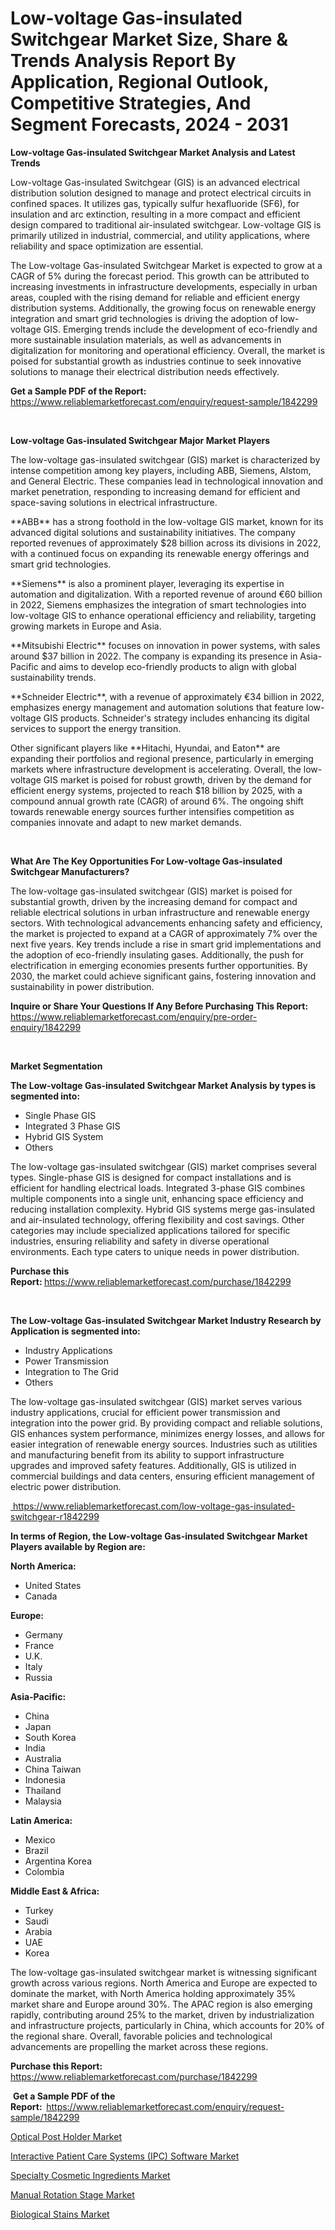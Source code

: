 <p><h1>Low-voltage Gas-insulated Switchgear Market Size, Share & Trends Analysis Report By Application, Regional Outlook, Competitive Strategies, And Segment Forecasts, 2024 - 2031</h1></p><p><strong>Low-voltage Gas-insulated Switchgear Market Analysis and Latest Trends</strong></p>
<p><p>Low-voltage Gas-insulated Switchgear (GIS) is an advanced electrical distribution solution designed to manage and protect electrical circuits in confined spaces. It utilizes gas, typically sulfur hexafluoride (SF6), for insulation and arc extinction, resulting in a more compact and efficient design compared to traditional air-insulated switchgear. Low-voltage GIS is primarily utilized in industrial, commercial, and utility applications, where reliability and space optimization are essential.</p><p>The Low-voltage Gas-insulated Switchgear Market is expected to grow at a CAGR of 5% during the forecast period. This growth can be attributed to increasing investments in infrastructure developments, especially in urban areas, coupled with the rising demand for reliable and efficient energy distribution systems. Additionally, the growing focus on renewable energy integration and smart grid technologies is driving the adoption of low-voltage GIS. Emerging trends include the development of eco-friendly and more sustainable insulation materials, as well as advancements in digitalization for monitoring and operational efficiency. Overall, the market is poised for substantial growth as industries continue to seek innovative solutions to manage their electrical distribution needs effectively.</p></p>
<p><strong>Get a Sample PDF of the Report:&nbsp;</strong> <a href="https://www.reliablemarketforecast.com/enquiry/request-sample/1842299?utm_campaign=1169&utm_medium=2&utm_source=Github&utm_content=ia&utm_term=16102024&utm_id=low-voltage-gas-insulated-switchgear">https://www.reliablemarketforecast.com/enquiry/request-sample/1842299</a></p>
<p>&nbsp;</p>
<p><strong>Low-voltage Gas-insulated Switchgear Major Market Players</strong></p>
<p><p>The low-voltage gas-insulated switchgear (GIS) market is characterized by intense competition among key players, including ABB, Siemens, Alstom, and General Electric. These companies lead in technological innovation and market penetration, responding to increasing demand for efficient and space-saving solutions in electrical infrastructure.</p><p>**ABB** has a strong foothold in the low-voltage GIS market, known for its advanced digital solutions and sustainability initiatives. The company reported revenues of approximately $28 billion across its divisions in 2022, with a continued focus on expanding its renewable energy offerings and smart grid technologies.</p><p>**Siemens** is also a prominent player, leveraging its expertise in automation and digitalization. With a reported revenue of around €60 billion in 2022, Siemens emphasizes the integration of smart technologies into low-voltage GIS to enhance operational efficiency and reliability, targeting growing markets in Europe and Asia.</p><p>**Mitsubishi Electric** focuses on innovation in power systems, with sales around $37 billion in 2022. The company is expanding its presence in Asia-Pacific and aims to develop eco-friendly products to align with global sustainability trends.</p><p>**Schneider Electric**, with a revenue of approximately €34 billion in 2022, emphasizes energy management and automation solutions that feature low-voltage GIS products. Schneider's strategy includes enhancing its digital services to support the energy transition.</p><p>Other significant players like **Hitachi, Hyundai, and Eaton** are expanding their portfolios and regional presence, particularly in emerging markets where infrastructure development is accelerating. Overall, the low-voltage GIS market is poised for robust growth, driven by the demand for efficient energy systems, projected to reach $18 billion by 2025, with a compound annual growth rate (CAGR) of around 6%. The ongoing shift towards renewable energy sources further intensifies competition as companies innovate and adapt to new market demands.</p></p>
<p>&nbsp;</p>
<p><strong>What Are The Key Opportunities For Low-voltage Gas-insulated Switchgear Manufacturers?</strong></p>
<p><p>The low-voltage gas-insulated switchgear (GIS) market is poised for substantial growth, driven by the increasing demand for compact and reliable electrical solutions in urban infrastructure and renewable energy sectors. With technological advancements enhancing safety and efficiency, the market is projected to expand at a CAGR of approximately 7% over the next five years. Key trends include a rise in smart grid implementations and the adoption of eco-friendly insulating gases. Additionally, the push for electrification in emerging economies presents further opportunities. By 2030, the market could achieve significant gains, fostering innovation and sustainability in power distribution.</p></p>
<p><strong>Inquire or Share Your Questions If Any Before Purchasing This Report:</strong> <a href="https://www.reliablemarketforecast.com/enquiry/pre-order-enquiry/1842299?utm_campaign=1169&utm_medium=2&utm_source=Github&utm_content=ia&utm_term=16102024&utm_id=low-voltage-gas-insulated-switchgear">https://www.reliablemarketforecast.com/enquiry/pre-order-enquiry/1842299</a></p>
<p>&nbsp;</p>
<p><strong>Market Segmentation</strong></p>
<p><strong>The Low-voltage Gas-insulated Switchgear Market Analysis by types is segmented into:</strong></p>
<p><ul><li>Single Phase GIS</li><li>Integrated 3 Phase GIS</li><li>Hybrid GIS System</li><li>Others</li></ul></p>
<p><p>The low-voltage gas-insulated switchgear (GIS) market comprises several types. Single-phase GIS is designed for compact installations and is efficient for handling electrical loads. Integrated 3-phase GIS combines multiple components into a single unit, enhancing space efficiency and reducing installation complexity. Hybrid GIS systems merge gas-insulated and air-insulated technology, offering flexibility and cost savings. Other categories may include specialized applications tailored for specific industries, ensuring reliability and safety in diverse operational environments. Each type caters to unique needs in power distribution.</p></p>
<p><strong>Purchase this Report:&nbsp;</strong><a href="https://www.reliablemarketforecast.com/purchase/1842299?utm_campaign=1169&utm_medium=2&utm_source=Github&utm_content=ia&utm_term=16102024&utm_id=low-voltage-gas-insulated-switchgear">https://www.reliablemarketforecast.com/purchase/1842299</a></p>
<p>&nbsp;</p>
<p><strong>The Low-voltage Gas-insulated Switchgear Market Industry Research by Application is segmented into:</strong></p>
<p><ul><li>Industry Applications</li><li>Power Transmission</li><li>Integration to The Grid</li><li>Others</li></ul></p>
<p><p>The low-voltage gas-insulated switchgear (GIS) market serves various industry applications, crucial for efficient power transmission and integration into the power grid. By providing compact and reliable solutions, GIS enhances system performance, minimizes energy losses, and allows for easier integration of renewable energy sources. Industries such as utilities and manufacturing benefit from its ability to support infrastructure upgrades and improved safety features. Additionally, GIS is utilized in commercial buildings and data centers, ensuring efficient management of electric power distribution.</p></p>
<p><a href="https://www.reliablemarketforecast.com/low-voltage-gas-insulated-switchgear-r1842299?utm_campaign=1169&utm_medium=2&utm_source=Github&utm_content=ia&utm_term=16102024&utm_id=low-voltage-gas-insulated-switchgear">&nbsp;https://www.reliablemarketforecast.com/low-voltage-gas-insulated-switchgear-r1842299</a></p>
<p><strong>In terms of Region, the Low-voltage Gas-insulated Switchgear Market Players available by Region are:</strong></p>
<p>
    <p> <strong> North America: </strong>
        <ul>
            <li>United States</li>
            <li>Canada</li>
        </ul>
        </p> 
    <p> <strong> Europe: </strong>
        <ul>
            <li>Germany</li>
            <li>France</li>
            <li>U.K.</li>
            <li>Italy</li>
            <li>Russia</li>
        </ul>
        </p> 
    <p> <strong> Asia-Pacific: </strong>
        <ul>
            <li>China</li>
            <li>Japan</li>
            <li>South Korea</li>
            <li>India</li>
            <li>Australia</li>
            <li>China Taiwan</li>
            <li>Indonesia</li>
            <li>Thailand</li>
            <li>Malaysia</li>
        </ul>
        </p> 
    <p> <strong> Latin America: </strong>
        <ul>
            <li>Mexico</li>
            <li>Brazil</li>
            <li>Argentina Korea</li>
            <li>Colombia</li>
        </ul>
        </p> 
    <p> <strong> Middle East & Africa: </strong>
        <ul>
            <li>Turkey</li>
            <li>Saudi</li>
            <li>Arabia</li>
            <li>UAE</li>
            <li>Korea</li>
        </ul>
    </p>
    </p>
<p><p>The low-voltage gas-insulated switchgear market is witnessing significant growth across various regions. North America and Europe are expected to dominate the market, with North America holding approximately 35% market share and Europe around 30%. The APAC region is also emerging rapidly, contributing around 25% to the market, driven by industrialization and infrastructure projects, particularly in China, which accounts for 20% of the regional share. Overall, favorable policies and technological advancements are propelling the market across these regions.</p></p>
<p><strong>Purchase this Report: </strong><a href="https://www.reliablemarketforecast.com/purchase/1842299?utm_campaign=1169&utm_medium=2&utm_source=Github&utm_content=ia&utm_term=16102024&utm_id=low-voltage-gas-insulated-switchgear">https://www.reliablemarketforecast.com/purchase/1842299</a></p>
<p>&nbsp;<strong>Get a Sample PDF of the Report:&nbsp;&nbsp;</strong><a href="https://www.reliablemarketforecast.com/enquiry/request-sample/1842299?utm_campaign=1169&utm_medium=2&utm_source=Github&utm_content=ia&utm_term=16102024&utm_id=low-voltage-gas-insulated-switchgear">https://www.reliablemarketforecast.com/enquiry/request-sample/1842299</a></p>
<p><strong></strong></p>
<p><p><a href="https://issuu.com/reportprime-2/docs/optical-post-holder-market-size-203_be61d2ebcdea52?utm_campaign=1169&utm_medium=2&utm_source=Github&utm_content=ia&utm_term=16102024&utm_id=low-voltage-gas-insulated-switchgear">Optical Post Holder Market</a></p><p><a href="https://github.com/brittroma9i/Market-Research-Report-List-1/blob/main/interactive-patient-care-systems-ipc-software-market.md?utm_campaign=1169&utm_medium=2&utm_source=Github&utm_content=ia&utm_term=16102024&utm_id=low-voltage-gas-insulated-switchgear">Interactive Patient Care Systems (IPC) Software Market</a></p><p><a href="https://www.linkedin.com/pulse/specialty-cosmetic-ingredients-market-overview-global-trends-future-8j0hc?utm_campaign=1169&utm_medium=2&utm_source=Github&utm_content=ia&utm_term=16102024&utm_id=low-voltage-gas-insulated-switchgear">Specialty Cosmetic Ingredients Market</a></p><p><a href="https://issuu.com/reportprime-2/docs/manual-rotation-stage-market-size-2_4e308a1ef3999b?utm_campaign=1169&utm_medium=2&utm_source=Github&utm_content=ia&utm_term=16102024&utm_id=low-voltage-gas-insulated-switchgear">Manual Rotation Stage Market</a></p><p><a href="https://www.linkedin.com/pulse/biological-stains-market-trends-growth-outlook-2024-2031-rezarch-kbb1c?utm_campaign=1169&utm_medium=2&utm_source=Github&utm_content=ia&utm_term=16102024&utm_id=low-voltage-gas-insulated-switchgear">Biological Stains Market</a></p></p>